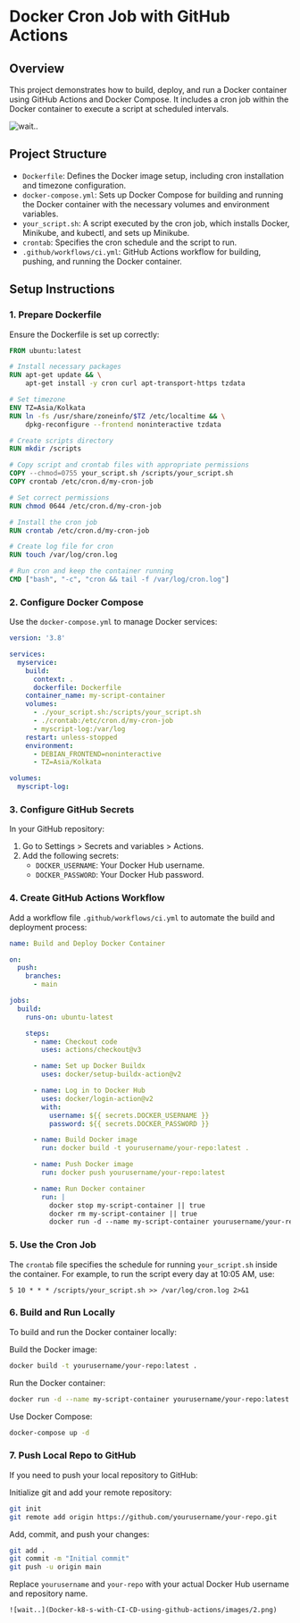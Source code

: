 
# Docker Cron Job with GitHub Actions

## Overview

This project demonstrates how to build, deploy, and run a Docker container using GitHub Actions and Docker Compose. It includes a cron job within the Docker container to execute a script at scheduled intervals.

![wait..](Docker-k8-s-with-CI-CD-using-github-actions/images/1.png)


## Project Structure

- `Dockerfile`: Defines the Docker image setup, including cron installation and timezone configuration.
- `docker-compose.yml`: Sets up Docker Compose for building and running the Docker container with the necessary volumes and environment variables.
- `your_script.sh`: A script executed by the cron job, which installs Docker, Minikube, and kubectl, and sets up Minikube.
- `crontab`: Specifies the cron schedule and the script to run.
- `.github/workflows/ci.yml`: GitHub Actions workflow for building, pushing, and running the Docker container.

## Setup Instructions

### 1. Prepare Dockerfile

Ensure the Dockerfile is set up correctly:

```dockerfile
FROM ubuntu:latest

# Install necessary packages
RUN apt-get update && \
    apt-get install -y cron curl apt-transport-https tzdata

# Set timezone
ENV TZ=Asia/Kolkata
RUN ln -fs /usr/share/zoneinfo/$TZ /etc/localtime && \
    dpkg-reconfigure --frontend noninteractive tzdata

# Create scripts directory
RUN mkdir /scripts

# Copy script and crontab files with appropriate permissions
COPY --chmod=0755 your_script.sh /scripts/your_script.sh
COPY crontab /etc/cron.d/my-cron-job

# Set correct permissions
RUN chmod 0644 /etc/cron.d/my-cron-job

# Install the cron job
RUN crontab /etc/cron.d/my-cron-job

# Create log file for cron
RUN touch /var/log/cron.log

# Run cron and keep the container running
CMD ["bash", "-c", "cron && tail -f /var/log/cron.log"]
```

### 2. Configure Docker Compose

Use the `docker-compose.yml` to manage Docker services:

```yaml
version: '3.8'

services:
  myservice:
    build:
      context: .
      dockerfile: Dockerfile
    container_name: my-script-container
    volumes:
      - ./your_script.sh:/scripts/your_script.sh
      - ./crontab:/etc/cron.d/my-cron-job
      - myscript-log:/var/log  
    restart: unless-stopped
    environment:
      - DEBIAN_FRONTEND=noninteractive
      - TZ=Asia/Kolkata

volumes:
  myscript-log:
```

### 3. Configure GitHub Secrets

In your GitHub repository:

1. Go to Settings > Secrets and variables > Actions.
2. Add the following secrets:
   - `DOCKER_USERNAME`: Your Docker Hub username.
   - `DOCKER_PASSWORD`: Your Docker Hub password.

### 4. Create GitHub Actions Workflow

Add a workflow file `.github/workflows/ci.yml` to automate the build and deployment process:

```yaml
name: Build and Deploy Docker Container

on:
  push:
    branches:
      - main

jobs:
  build:
    runs-on: ubuntu-latest

    steps:
      - name: Checkout code
        uses: actions/checkout@v3

      - name: Set up Docker Buildx
        uses: docker/setup-buildx-action@v2

      - name: Log in to Docker Hub
        uses: docker/login-action@v2
        with:
          username: ${{ secrets.DOCKER_USERNAME }}
          password: ${{ secrets.DOCKER_PASSWORD }}

      - name: Build Docker image
        run: docker build -t yourusername/your-repo:latest .

      - name: Push Docker image
        run: docker push yourusername/your-repo:latest

      - name: Run Docker container
        run: |
          docker stop my-script-container || true
          docker rm my-script-container || true
          docker run -d --name my-script-container yourusername/your-repo:latest
```

### 5. Use the Cron Job

The `crontab` file specifies the schedule for running `your_script.sh` inside the container. For example, to run the script every day at 10:05 AM, use:

```cron
5 10 * * * /scripts/your_script.sh >> /var/log/cron.log 2>&1
```

### 6. Build and Run Locally

To build and run the Docker container locally:

Build the Docker image:
```bash
docker build -t yourusername/your-repo:latest .
```

Run the Docker container:
```bash
docker run -d --name my-script-container yourusername/your-repo:latest
```

Use Docker Compose:
```bash
docker-compose up -d
```

### 7. Push Local Repo to GitHub

If you need to push your local repository to GitHub:

Initialize git and add your remote repository:
```bash
git init
git remote add origin https://github.com/yourusername/your-repo.git
```

Add, commit, and push your changes:
```bash
git add .
git commit -m "Initial commit"
git push -u origin main
```

Replace `yourusername` and `your-repo` with your actual Docker Hub username and repository name.


```
![wait..](Docker-k8-s-with-CI-CD-using-github-actions/images/2.png)


